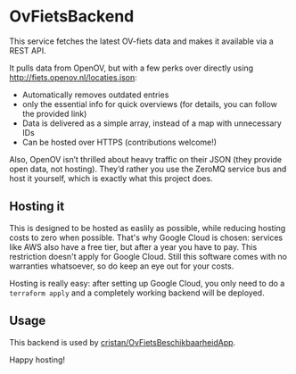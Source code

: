 # OvFietsBackend
This service fetches the latest OV-fiets data and makes it available via a REST API.

It pulls data from OpenOV, but with a few perks over directly using http://fiets.openov.nl/locaties.json:

- Automatically removes outdated entries
- only the essential info for quick overviews (for details, you can follow the provided link)
- Data is delivered as a simple array, instead of a map with unnecessary IDs
- Can be hosted over HTTPS (contributions welcome!)

Also, OpenOV isn’t thrilled about heavy traffic on their JSON (they provide open data, not hosting). They’d rather you use the ZeroMQ service bus and host it yourself, which is exactly what this project does.

## Hosting it ##
This is designed to be hosted as easlily as possible, while reducing hosting costs to zero when possible. That's why Google Cloud is chosen: services like AWS also have a free tier, but after a year you have to pay. This restriction doesn't apply for Google Cloud. Still this software comes with no warranties whatsoever, so do keep an eye out for your costs. 

Hosting is really easy: after setting up Google Cloud, you only need to do a `terraform apply` and a completely working backend will be deployed.

## Usage ##
This backend is used by [cristan/OvFietsBeschikbaarheidApp](https://github.com/cristan/OvFietsBeschikbaarheidApp).

Happy hosting!
